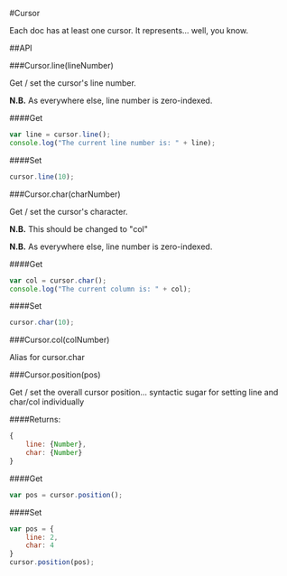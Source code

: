 #Cursor

Each doc has at least one cursor. It represents... well, you know.

##API

###Cursor.line(lineNumber)

Get / set the cursor's line number.

__N.B.__ As everywhere else, line number is zero-indexed.

####Get
```javascript
var line = cursor.line();
console.log("The current line number is: " + line);
```
####Set
```javascript
cursor.line(10);
```
###Cursor.char(charNumber)

Get / set the cursor's character.

__N.B.__ This should be changed to "col"

__N.B.__ As everywhere else, line number is zero-indexed.

####Get

```javascript
var col = cursor.char();
console.log("The current column is: " + col);
```

####Set

```javascript
cursor.char(10);
```

###Cursor.col(colNumber)

Alias for cursor.char

###Cursor.position(pos)

Get / set the overall cursor position... syntactic sugar for setting line and char/col individually

####Returns:
```javascript
{
    line: {Number},
    char: {Number}
}
```

####Get

```javascript
var pos = cursor.position();
```

####Set
```javascript
var pos = {
    line: 2,
    char: 4
}
cursor.position(pos);
```
